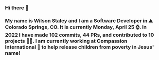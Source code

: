 ### Hi there 👋

### My name is Wilson Staley and I am a Software Developer in ⛰ Colorado Springs, CO.  It is currently Monday, April 25 ⌚. In 2022 I have made 102 commits, 44 PRs, and contributed to 10 projects 👨‍💻. I am currently working at Compassion International 🏢 to help release children from poverty in Jesus' name!